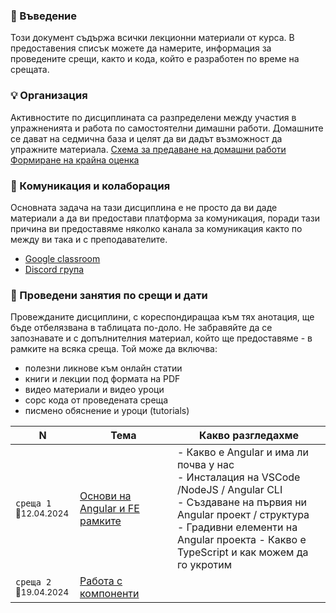 ### 🚀 Въведение
Този документ съдържа всички лекционни материали от курса. В предоставения списък можете да намерите, информация за проведените срещи, както и кода, който е разработен по време на срещата.

### 💡 Организация
Активностите по дисциплината са разпределени между участия в упражненията и работа по самостоятелни димашни работи. Домашните се дават на седмична база и целят да ви дадът възможност да упражните материала. 
[Схема за предаване на домашни работи](/23-24/@organization/hw-submit/README.md)
[Формиране на крайна оценка](/23-24/@organization/marks/README.md)

### 📌 Комуникация и колаборация
Основната задача на тази дисциплина е не просто да ви даде материали а да ви предостави платформа за комуникация, поради тази причина ви предоставяме няколко канала за комуникация както по между ви така и с преподавателите.
- [Google classroom](https://classroom.google.com/c/NjUyNDM2OTUzODMx?cjc=2iqvjev)
- [Discord група](https://discord.gg/yGD6UkvCjS)

### 📅 Проведени занятия по срещи и дати

Провежданите дисциплини, с кореспондиращаа към тях анотация, ще бъде отбелязвана в таблицата по-доло. Не забравяйте да се запознавате и с допълнителния материал, който ще предоставяме - в рамките на всяка среща. Той може да включва:
- полезни ликнове към онлайн статии
- книги и лекции под формата на PDF
- видео материали и видео уроци
- сорс кода от проведената среща 
- писмено обяснение и уроци (tutorials)

<table>
    <thead>
        <tr>
            <th width="120">N</th>
            <th width="280px">Тема</th>
            <th width="610px">Какво разгледахме</th>
        </tr>
    </thead>
    <tbody>
        <tr>
            <td>
                <code>среща 1</code><br>
                <sub>📅12.04.2024</sub>
            </td>
            <td>
                <a href="./@meets/meet-01/README.md">
                    Основи на Angular и FE рамките
                </a>
            </td>
            <td>
            - Какво е Angular и има ли почва у нас <br>
            - Инсталация на VSCode /NodeJS / Angular CLI <br>
            - Създаване на първия ни Angular проект / структура <br>
            - Градивни елементи на Angular проекта
            - Какво е TypeScript и как можем да го укротим <br>
            </td>
        </tr>
        <tr>
            <td>
                <code>среща 2</code>
                <br>
                <sub>📅19.04.2024</sub>
            </td>
            <td>
                <a href="./meet-02/README.md">
                    Работа с компоненти
                </a>            
            </td>
            <td>
            </td>
        </tr>
        <!-- <tr>
            <td>
                <code>среща 3</code>
                <br>
                <sub>📅26.04.2024</sub>
            </td>
            <td>
                <a href="./meet-03/README.md">
                    PWA или как да превърнем WEB в Mobile
                </a>
            </td>            
            <td>
            - Създаване на Ionic проект с Angular <br>
            - Концепция на PWA с контролите на Angular <br>
            - WEB Sockets - комуникация между услуги            
            </td>
        </tr>
        <tr>
            <td>
                <code>среща 4</code>
                <br>
                <sub>📅10.05.2024</sub>
            </td>
            <td>
                <a href="./meet-03/README.md">
                    -
                </a>
            </td>            
            <td>
            </td>
        </tr>        
        <tr>
            <td>
                <code>среща 5</code>
                <br>
                <sub>📅17.05.2024</sub>
            </td>
            <td>
                <a href="./meet-03/README.md">
                    -
                </a>
            </td>            
            <td>
            </td>
        </tr>      
        <tr>
            <td>
                <code>среща 6</code>
                <br>
                <sub>📅31.05.2024</sub>
            </td>
            <td>
                <a href="./meet-03/README.md">
                    -
                </a>
            </td>            
            <td>
            </td>
        </tr>                           -->
    <tbody>
</table>
